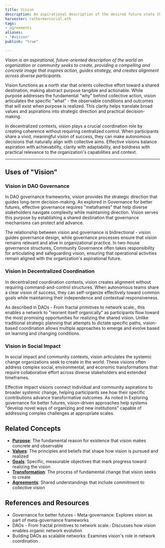 ```yaml
---
title: Vision
description: An aspirational description of the desired future state that an organization or community seeks to create through its collective efforts
harvester: rathermercurial.eth
tags:
- agreements
aliases:
- "#vision"
publish: "true"

---
```


_Vision is an aspirational, future-oriented description of the world an organization or community seeks to create, providing a compelling and concrete image that inspires action, guides strategy, and creates alignment across diverse participants._

Vision functions as a north star that orients collective effort toward a shared destination, making abstract purpose tangible and actionable. While purpose addresses the fundamental "why" behind collective action, vision articulates the specific "what" - the observable conditions and outcomes that will exist when purpose is realized. This clarity helps translate broad values and aspirations into strategic direction and practical decision-making.

In decentralized contexts, vision plays a crucial coordination role by creating coherence without requiring centralized control. When participants share a vivid, meaningful vision of success, they can make autonomous decisions that naturally align with collective aims. Effective visions balance aspiration with achievability, clarity with adaptability, and boldness with practical relevance to the organization's capabilities and context.

---

## Uses of "Vision"

### Vision in DAO Governance

In DAO governance frameworks, vision provides the strategic direction that guides long-term decision-making. As explored in Governance for better futures, effective governance requires "metaframes" that help diverse stakeholders navigate complexity while maintaining direction. Vision serves this purpose by establishing a shared destination that governance mechanisms can protect and advance.

The relationship between vision and governance is bidirectional - vision guides governance design, while governance processes ensure that vision remains relevant and alive in organizational practice. In two-house governance structures, Community Governance often takes responsibility for articulating and safeguarding vision, ensuring that operational activities remain aligned with the organization's aspirational future.

### Vision in Decentralized Coordination

In decentralized coordination contexts, vision creates alignment without requiring command-and-control structures. When autonomous teams share a clear vision of success, they can self-organize effectively toward common goals while maintaining their independence and contextual responsiveness.

As described in DAOs - From fractal primitives to network scale., this enables a network to "reorient itself organically" as participants flow toward the most promising opportunities for realizing the shared vision. Unlike traditional strategic planning that attempts to dictate specific paths, vision-based coordination allows multiple approaches to emerge and evolve based on learning and changing conditions.

### Vision in Social Impact

In social impact and community contexts, vision articulates the systemic change organizations seek to create in the world. These visions often address complex social, environmental, and economic transformations that require collaborative effort across diverse stakeholders and extended timeframes.

Effective impact visions connect individual and community aspirations to broader systemic change, helping participants see how their specific contributions advance transformative outcomes. As noted in Exploring governance for better futures, vision-driven approaches help systems "develop novel ways of organizing and new institutions" capable of addressing complex challenges at appropriate scales.

## Related Concepts

- **[Purpose](tags/purpose.md)**: The fundamental reason for existence that vision makes concrete and observable
- **[Values](tags/values.md)**: The principles and beliefs that shape how vision is pursued and realized
- **[Goals](tags/goals.md)**: Specific, measurable objectives that mark progress toward realizing the vision
- **[Transformation](tags/transformation.md)**: The process of fundamental change that vision seeks to create
- **[Agreements](tags/agreements.md)**: Shared understandings that include commitment to collective vision

## References and Resources

- Governance for better futures - Meta-governance: Explores vision as part of meta-governance frameworks
- DAOs - From fractal primitives to network scale.: Discusses how vision enables organic network evolution
- Building DAOs as scalable networks: Examines vision's role in network coordination